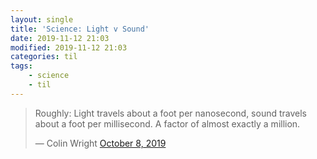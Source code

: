 ```yaml
---
layout: single
title: 'Science: Light v Sound'
date: 2019-11-12 21:03
modified: 2019-11-12 21:03
categories: til
tags:
    - science
    - til
---
```


<blockquote class="twitter-tweet">
<p lang="en" dir="ltr">
Roughly: Light travels about a foot per nanosecond,
sound travels about a foot per millisecond.
A factor of almost exactly a million.
</p>&mdash; Colin Wright
<a href="https://twitter.com/ColinTheMathmo/status/1181486921450692608">October 8, 2019</a>
</blockquote>
<script async src="https://platform.twitter.com/widgets.js" charset="utf-8"></script>
